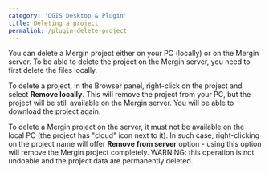 ```yaml
---
category: 'QGIS Desktop & Plugin'
title: Deleting a project
permalink: /plugin-delete-project
---
```


You can delete a Mergin project either on your PC (locally) or on the Mergin server. To be able to delete the project on the Mergin server, you need to first delete the files locally.

To delete a project, in the Browser panel, right-click on the project and select **Remove locally**.
This will remove the project from your PC, but the project will be still available on the Mergin server. You will be able to download the project again.

To delete a Mergin project on the server, it must not be available on the local PC (the project has "cloud" icon next to it). In such case, right-clicking on the project name will offer **Remove from server** option - using this option will remove the Mergin project completely. WARNING: this operation is not undoable and the project data are permanently deleted.
